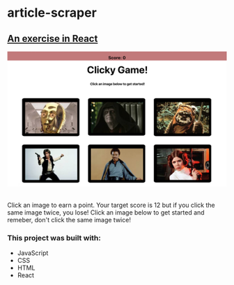 # article-scraper

<h2> <a href="https://ogilvie1231.github.io/clicky/">An exercise in React</a></h2>
<img src="./images/15.png" alt="site image" >&nbsp;
<!-- ![Image description](./images/15.png) -->
<p>Click an image to earn a point. Your target score is 12 but if you click
        the same image twice, you lose! Click an image below to get started and
        remeber, don't click the same image twice!</p>
<h3>This project was built with:</h3>
<ul>
    <li>JavaScript</li>
    <li>CSS</li>
    <li>HTML</li>
    <li>React</li>
</ul>
